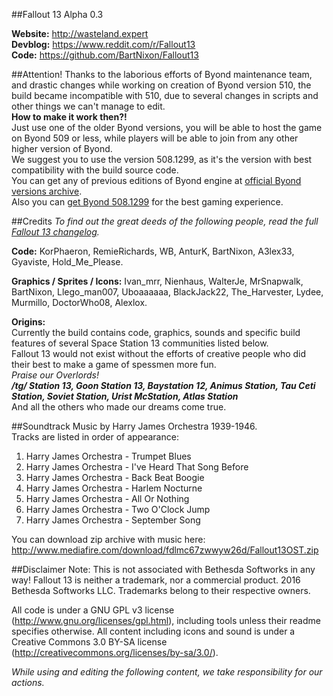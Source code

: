 ##Fallout 13 Alpha 0.3

**Website:** http://wasteland.expert <BR>
**Devblog:** https://www.reddit.com/r/Fallout13 <BR>
**Code:** https://github.com/BartNixon/Fallout13 <BR>

##Attention!
Thanks to the laborious efforts of Byond maintenance team, and drastic changes while working on creation of Byond version 510, the build became incompatible with 510, due to several changes in scripts and other things we can't manage to edit. <BR>
**How to make it work then?!** <BR>
Just use one of the older Byond versions, you will be able to host the game on Byond 509 or less, while players will be able to join from any other higher version of Byond. <BR>
We suggest you to use the version 508.1299, as it's the version with best compatibility with the build source code. <BR>
You can get any of previous editions of Byond engine at [official Byond versions archive](http://www.byond.com/download/build/). <BR>
Also you can [get Byond 508.1299](http://www.byond.com/download/build/508/) for the best gaming experience. <BR>

##Credits
_To find out the great deeds of the following people, read the full [Fallout 13 changelog](https://github.com/BartNixon/Fallout13/blob/master/F13-CHANGELOG.txt)._ <BR>

**Code:** KorPhaeron, RemieRichards, WB, AnturK, BartNixon, A3lex33, Gyaviste, Hold_Me_Please. <BR>

**Graphics / Sprites / Icons:** Ivan_mrr, Nienhaus, WalterJe, MrSnapwalk, BartNixon, Llego_man007, Uboaaaaaa, BlackJack22, The_Harvester, Lydee, Murmillo, DoctorWho08, Alexlox.

**Origins:** <BR>
Currently the build contains code, graphics, sounds and specific build features of several Space Station 13 communities listed below. <BR>
Fallout 13 would not exist without the efforts of creative people who did their best to make a game of spessmen more fun. <BR>
_Praise our Overlords!_ <BR>
**_/tg/ Station 13, Goon Station 13, Baystation 12, Animus Station, Tau Ceti Station, Soviet Station, Urist McStation, Atlas Station_** <BR>
And all the others who made our dreams come true.

##Soundtrack
Music by Harry James Orchestra 1939-1946. <BR>
Tracks are listed in order of appearance: <BR>
1. Harry James Orchestra - Trumpet Blues <BR>
2. Harry James Orchestra - I've Heard That Song Before <BR>
3. Harry James Orchestra - Back Beat Boogie <BR>
4. Harry James Orchestra - Harlem Nocturne <BR>
5. Harry James Orchestra - All Or Nothing <BR>
6. Harry James Orchestra - Two O'Clock Jump <BR>
7. Harry James Orchestra - September Song <BR>

You can download zip archive with music here:<BR>
http://www.mediafire.com/download/fdlmc67zwwyw26d/Fallout13OST.zip

##Disclaimer
Note: This is not associated with Bethesda Softworks in any way! Fallout 13 is neither a trademark, nor a commercial product.
2016 Bethesda Softworks LLC. Trademarks belong to their respective owners.

All code is under a GNU GPL v3 license (http://www.gnu.org/licenses/gpl.html),
including tools unless their readme specifies otherwise.
All content including icons and sound is under a Creative Commons 3.0 BY-SA
license (http://creativecommons.org/licenses/by-sa/3.0/).<BR>

<i>While using and editing the following content, we take responsibility for our actions.</i>
